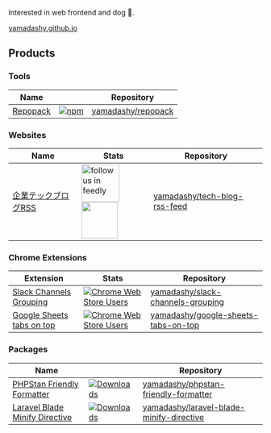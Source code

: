 Interested in web frontend and dog :dog:.

[yamadashy.github.io](https://yamadashy.github.io/)

## Products
### Tools
| Name | | Repository |
| - | - | - |
| [Repopack](https://www.npmjs.com/package/repopack) | [![npm](https://img.shields.io/npm/d18m/repopack)](https://www.npmjs.com/package/repopack) | [yamadashy/repopack](https://github.com/yamadashy/repopack) |

### Websites
| Name | Stats | Repository |
| - | - | - |
| [企業テックブログRSS](https://yamadashy.github.io/tech-blog-rss-feed/) | <a href='https://feedly.com/i/subscription/feed%2Fhttps%3A%2F%2Fyamadashy.github.io%2Ftech-blog-rss-feed%2Ffeeds%2Frss.xml'  target='blank'><img id='feedlyFollow' src='https://img.shields.io/badge/dynamic/json?color=green&label=Feedly&query=%24.subscribers&url=https%3A%2F%2Fcloud.feedly.com%2Fv3%2Ffeeds%2Ffeed%252Fhttps%253A%252F%252Fyamadashy.github.io%252Ftech-blog-rss-feed%252Ffeeds%252Frss.xml' alt='follow us in feedly' width='75'></a> <a href="https://www.inoreader.com?add_feed=https://yamadashy.github.io/tech-blog-rss-feed/feeds/rss.xml"><img src="https://www.inoreader.com/images/landing/v2/brand-portal/ino_logo_text_blue.png" width="72"></a> | [yamadashy/tech-blog-rss-feed](https://github.com/yamadashy/tech-blog-rss-feed) |

### Chrome Extensions
| Extension | Stats | Repository |
| - | - | - |
| [Slack Channels Grouping](https://chrome.google.com/webstore/detail/slack-channels-grouping/lcbnhfianneihfgkmfncnhpkpghedbkm) | [![Chrome Web Store Users](https://img.shields.io/chrome-web-store/users/lcbnhfianneihfgkmfncnhpkpghedbkm?logo=google-chrome&logoColor=white)](https://chrome.google.com/webstore/detail/slack-channels-grouping/lcbnhfianneihfgkmfncnhpkpghedbkm) | [yamadashy/slack-channels-grouping](https://github.com/yamadashy/slack-channels-grouping) |
| [Google Sheets tabs on top](https://chrome.google.com/webstore/detail/sheets-tabs-on-top/lbhlhhckfpdpafckdiklcbamkmogjdjc) | [![Chrome Web Store Users](https://img.shields.io/chrome-web-store/users/lbhlhhckfpdpafckdiklcbamkmogjdjc?logo=google-chrome&logoColor=white)](https://chrome.google.com/webstore/detail/google-sheets-tabs-on-top/lbhlhhckfpdpafckdiklcbamkmogjdjc) | [yamadashy/google-sheets-tabs-on-top](https://github.com/yamadashy/google-sheets-tabs-on-top) |

### Packages

| Name | | Repository |
| - | - | - |
| [PHPStan Friendly Formatter](https://packagist.org/packages/yamadashy/phpstan-friendly-formatter) |  [![Downloads](https://shields.io/packagist/dt/yamadashy/phpstan-friendly-formatter)](https://packagist.org/packages/yamadashy/phpstan-friendly-formatter) | [yamadashy/phpstan-friendly-formatter](https://github.com/yamadashy/phpstan-friendly-formatter) |
| [Laravel Blade Minify Directive](https://packagist.org/packages/yamadashy/laravel-blade-minify-directive) |  [![Downloads](https://shields.io/packagist/dt/yamadashy/laravel-blade-minify-directive)](https://packagist.org/packages/yamadashy/laravel-blade-minify-directive) | [yamadashy/laravel-blade-minify-directive](https://github.com/yamadashy/laravel-blade-minify-directive) |





